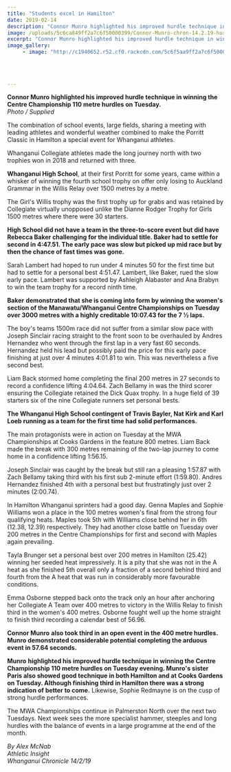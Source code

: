 ```yaml
---
title: "Students excel in Hamilton"
date: 2019-02-14
description: "Connor Munro highlighted his improved hurdle technique in winning the Centre Championship 110 metre hurdles..."
image: /uploads/5c6ca849ff2a7c6f50000399/Connor-Munro-chron-14.2.19-hurdles.PNG
excerpt: "Connor Munro highlighted his improved hurdle technique in winning the Centre Championship 110 metre hurdles."
image_gallery:
     - image: "http://c1940652.r52.cf0.rackcdn.com/5c6f5aa9ff2a7c6f500004e4/Connor-Munro-18.1.19-Chron.jpg"
    
    
    
    
---
```


<p class="element element-paragraph"><strong>Connor Munro</strong> <strong>highlighted his improved hurdle technique in winning the Centre Championship 110 metre hurdles on Tuesday.</strong><br /><em>Photo / Supplied</em></p>
<p class="element element-paragraph">The combination of school events, large fields, sharing a meeting with leading athletes and wonderful weather combined to make the Porritt Classic in Hamilton a special event for Whanganui athletes.</p>
<p class="element element-paragraph">Whanganui Collegiate athletes made the long journey north with two trophies won in 2018 and returned with three.</p>
<p class="element element-paragraph"><strong>Whanganui High School</strong>, at their first Porritt for some years, came within a whisker of winning the fourth school trophy on offer only losing to Auckland Grammar in the Willis Relay over 1500 metres by a metre.</p>
<p class="element element-paragraph">The Girl's Willis trophy was the first trophy up for grabs and was retained by Collegiate virtually unopposed unlike the Dianne Rodger Trophy for Girls 1500 metres where there were 30 starters.</p>
<p class="element element-paragraph"><strong>High School did not have a team in the three-to-score event but did have Rebecca Baker challenging for the individual title. Baker had to settle for second in 4:47.51. The early pace was slow but picked up mid race but by then the chance of fast times was gone.</strong></p>
<p class="element element-paragraph">Sarah Lambert had hoped to run under 4 minutes 50 for the first time but had to settle for a personal best 4:51.47. Lambert, like Baker, rued the slow early pace. Lambert was supported by Ashleigh Alabaster and Ana Brabyn to win the team trophy for a record ninth time.</p>
<p class="element element-paragraph"><strong>Baker</strong> <strong>demonstrated that she is coming into form by winning the women's section of the Manawatu/Whanganui Centre Championships on Tuesday over 3000 metres with a highly creditable 10:07.43 for the 7 &frac12; laps.</strong></p>
<p class="element element-paragraph">The boy's teams 1500m race did not suffer from a similar slow pace with Joseph Sinclair racing straight to the front soon to be overhauled by Andres Hernandez who went through the first lap in a very fast 60 seconds. Hernandez held his lead but possibly paid the price for this early pace finishing at just over 4 minutes 4:01.81 to win. This was nevertheless a five second best.</p>
<p class="element element-paragraph">Liam Back stormed home completing the final 200 metres in 27 seconds to record a confidence lifting 4:04.64. Zach Bellamy in was the third scorer ensuring the Collegiate retained the Dick Quax trophy. In a huge field of 39 starters six of the nine Collegiate runners set personal bests.</p>
<p class="element element-paragraph"><strong>The Whanganui High School contingent of Travis Bayler, Nat Kirk and Karl Loeb running as a team for the first time had solid performances.</strong></p>
<p class="element element-paragraph">The main protagonists were in action on Tuesday at the MWA Championships at Cooks Gardens in the feature 800 metres. Liam Back made the break with 300 metres remaining of the two-lap journey to come home in a confidence lifting 1:56.15.</p>
<p class="element element-paragraph">Joseph Sinclair was caught by the break but still ran a pleasing 1:57.87 with Zach Bellamy taking third with his first sub 2-minute effort (1:59.80). Andres Hernandez finished 4th with a personal best but frustratingly just over 2 minutes (2:00.74).</p>
<p class="element element-paragraph">In Hamilton Whanganui sprinters had a good day. Genna Maples and Sophie Williams won a place in the 100 metres women's final from the strong four qualifying heats. Maples took 5th with Williams close behind her in 6th (12.38, 12.39) respectively. They had another close battle on Tuesday over 200 metres in the Centre Championships for first and second with Maples again prevailing.</p>
<p class="element element-paragraph">Tayla Brunger set a personal best over 200 metres in Hamilton (25.42) winning her seeded heat impressively. It is a pity that she was not in the A heat as she finished 5th overall only a fraction of a second behind third and fourth from the A heat that was run in considerably more favourable conditions.</p>
<p class="element element-paragraph">Emma Osborne stepped back onto the track only an hour after anchoring her Collegiate A Team over 400 metres to victory in the Willis Relay to finish third in the women's 400 metres. Osborne fought well up the home straight to finish third recording a calendar best of 56.96.</p>
<p class="element element-paragraph"><strong>Connor Munro</strong> <strong>also took third in an open event in the 400 metre hurdles. Munro demonstrated considerable potential completing the arduous event in 57.64 seconds.</strong></p>
<p class="element element-paragraph"><strong>Munro</strong> <strong>highlighted his improved hurdle technique in winning the Centre Championship 110 metre hurdles on Tuesday evening. Munro's sister Paris also showed good technique in both Hamilton and at Cooks Gardens on Tuesday. Although finishing third in Hamilton there was a strong indication of better to come.</strong> Likewise, Sophie Redmayne is on the cusp of strong hurdle performances.</p>
<p class="element element-paragraph">The MWA Championships continue in Palmerston North over the next two Tuesdays. Next week sees the more specialist hammer, steeples and long hurdles with the balance of events in a large programme at the end of the month.</p>
<p class="element element-paragraph"><em>By Alex McNab</em><br /><em>Athletic Insight</em><br /><em>Whanganui Chronicle 14/2/19</em></p>

